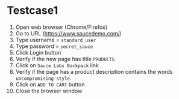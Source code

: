 # Testcase1

1. Open web browser (Chrome/Firefox)
2. Go to URL (https://www.saucedemo.com/)
3. Type username = `standard_user`
4. Type password = `secret_sauce`
5. Click Login button
6. Verify if the new page has title `PRODUCTS`
7. Click on `Sauce Labs Backpack` link
8. Verify if the page has a product description contains the words `uncompromising style`. 
9. Click on `ADD TO CART` button
10. Close the browser window

